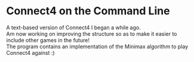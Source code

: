 # Connect4 on the Command Line
A text-based version of Connect4 I began a while ago. \
Am now working on improving the structure so as to make it easier to include other games in the future! \
The program contains an implementation of the Minimax algorithm to play Connect4 against :)